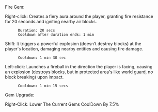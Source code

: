 Fire Gem:

Right-click:
Creates a fiery aura around the player, granting fire resistance for 20 seconds and igniting nearby air blocks.

          Duration: 20 secs
          Cooldown after duration ends: 1 min

Shift:
It triggers a powerful explosion (doesn't destroy blocks) at the player's location, damaging nearby entities and causing fire damage.

          Cooldown: 1 min 30 sec

Left-click:
Launches a fireball in the direction the player is facing, causing an explosion (destroys blocks, but in protected area's like world guard, no block breaking) upon impact.

          Cooldown: 1 min 15 secs

Gem Upgrade:

Right-Click:
Lower The Current Gems CoolDown By 7.5%
